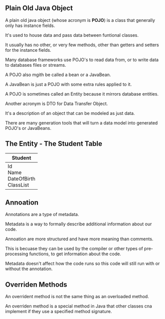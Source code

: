 ## Plain Old Java Object
A plain old java object (whose acronym is <b>POJO</b>) is a class that generally only has instance fields.

It's used to house data and pass data between funtional classes.

It usually has no other, or very few methods, other than getters and setters for the instance fields.

Many database frameworks use POJO's to read data from, or to write data to databases files or streams.

A POJO also mgith be called a bean or a JavaBean.

A JavaBean is just a POJO with some extra rules applied to it.

A POJO is sometimes called an Entity because it mirrors database entities.

Another acronym is DTO for Data Transfer Object.

It's a description of an object that can be modeled as just data.

There are many generation tools that will turn a data model into generated POJO's or JavaBeans.

## The Entity - The Student Table
| Student |
| -- |
| Id <br> Name <br> DateOfBirth <br> ClassList |

## Annoation
Annotations are a type of metadata.

Metadata is a way to formally describe additional information about our code.

Annoation are more structured and have more meaning than comments.

This is becuase they can be used by the compiler or other types of pre-processing functions, to get information about the code.

Metadata doesn't affect how the code runs so this code will still run with or without the annotation.

## Overriden Methods
An overrident method is not the same thing as an overloaded method.

An overriden method is a special method in Java that other classes cna implement if they use a specified method signature.